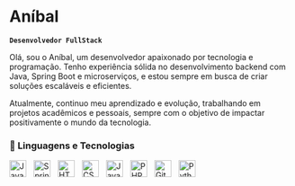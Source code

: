 # Aníbal 
**`Desenvolvedor FullStack`**

Olá, sou o Aníbal, um desenvolvedor apaixonado por tecnologia e programação. Tenho experiência sólida no desenvolvimento backend com Java, Spring Boot e microserviços, e estou sempre em busca de criar soluções escaláveis e eficientes.

Atualmente, continuo meu aprendizado e evolução, trabalhando em projetos acadêmicos e pessoais, sempre com o objetivo de impactar positivamente o mundo da tecnologia.

### 🤖 Linguagens e Tecnologias



<img 
  align="left" 
    alt="Java"
    title="Java" 
    width="30px" 
    style="padding-right: 10px;" 
  src="https://cdn.jsdelivr.net/gh/devicons/devicon@latest/icons/java/java-original.svg" />

<img
    align="left" 
    alt="Spring"
    title="Spring" 
    width="30px" 
    style="padding-right: 10px;" 
  src="https://cdn.jsdelivr.net/gh/devicons/devicon@latest/icons/spring/spring-original-wordmark.svg" 
  />
          
<img 
    align="left" 
    alt="HTML"
    title="HTML" 
    width="30px" 
    style="padding-right: 10px;" 
    src="https://cdn.jsdelivr.net/gh/devicons/devicon@latest/icons/html5/html5-original.svg" 
/>
<img 
    align="left" 
    alt="CSS" 
    title="CSS"
    width="30px" 
    style="padding-right: 10px;" 
    src="https://cdn.jsdelivr.net/gh/devicons/devicon@latest/icons/css3/css3-original.svg" 
/>
<img 
    align="left" 
    alt="JavaScript" 
    title="JavaScript"
    width="30px" 
    style="padding-right: 10px;" 
    src="https://cdn.jsdelivr.net/gh/devicons/devicon@latest/icons/javascript/javascript-original.svg" 
/>

<img 
    align="left" 
    alt="PHP" 
    title="PHP"
    width="30px" 
    style="padding-right: 10px;" 
    src="https://cdn.jsdelivr.net/gh/devicons/devicon@latest/icons/php/php-original.svg" 
/>


<img 
    align="left" 
    alt="Git" 
    title="Git"
    width="30px" 
    style="padding-right: 10px;" 
    src="https://cdn.jsdelivr.net/gh/devicons/devicon@latest/icons/git/git-original.svg" 
/>
<img 
    align="left" 
    alt="Python" 
    title="Python"
    width="30px" 
    style="padding-right: 10px;" 
    src="https://cdn.jsdelivr.net/gh/devicons/devicon@latest/icons/python/python-original.svg" 
/>

<br/>
<br/>
